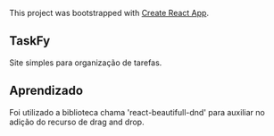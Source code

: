 This project was bootstrapped with [Create React App](https://github.com/facebook/create-react-app).

## TaskFy

Site simples para organização de tarefas.

## Aprendizado

Foi utilizado a biblioteca chama 'react-beautifull-dnd' para auxiliar no adição
do recurso de drag and drop.


